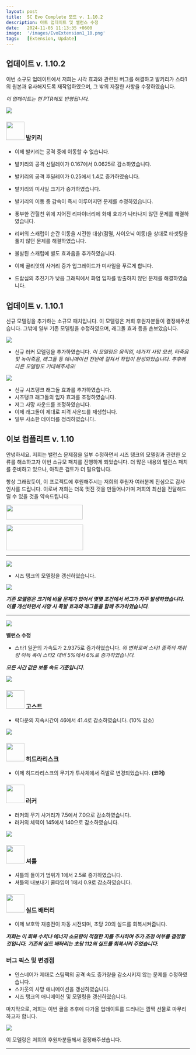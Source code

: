 ```yaml
---
layout: post
title:  SC Evo Complete 모드 v. 1.10.2
description: 아트 업데이트 및 밸런스 수정
date:   2024-11-05 11:13:35 +0600
image:  '/images/EvoExtension1_10.png'
tags:   [Extension, Update]
---
```

## 업데이트 v. 1.10.2

이번 소규모 업데이트에서 저희는 시각 효과와 관련된 버그를 해결하고 발키리가 스타1의 원본과 유사해지도록 재작업하였으며, 그 밖의 자잘한 사항을 수정하였습니다.

*이 업데이트는 현 PTR에도 반영됩니다.*

![]({{site.baseurl}}/images/Divider_CoreMods.png)

### <img src="{{site.baseurl}}/images/btn-unit-terran-valkyrie@scbw.png" width="50" height="50"> 발키리

- 이제 발키리는 공격 중에 이동할 수 없습니다.
- 발키리의 공격 선딜레이가 0.167에서 0.0625로 감소하였습니다.
- 발키리의 공격 후딜레이가 0.25에서 1.4로 증가하였습니다.
- 발키리의 미사일 크기가 증가하였습니다.
- 발키리의 이동 중 감속이 즉시 이루어지던 문제를 수정하였습니다.

- 풍부한 간헐천 위에 지어진 리파이너리에 화재 효과가 나타나지 않던 문제를 해결하였습니다.
- 리버의 스캐럽이 순간 이동을 시전한 대상(점멸, 사이오닉 이동)을 상대로 타겟팅을 풀지 않던 문제를 해결하였습니다.
- 불발된 스캐럽에 별도 효과음을 추가하였습니다.

- 이제 골리앗의 사거리 증가 업그레이드가 미사일을 푸르게 합니다.

- 드랍십의 추진기가 낮음 그래픽에서 화염 입자를 방출하지 않던 문제를 해결하였습니다. 

## 업데이트 v. 1.10.1

신규 모델링을 추가하는 소규모 패치입니다. 이 모델링은 저희 후원자분들이 결정해주셨습니다. 그밖에 일부 기존 모델링을 수정하였으며, 래그돌 효과 등을 손보았습니다.

![]({{site.baseurl}}/images/Divider_CoreMods.png)

- 신규 러커 모델링을 추가하였습니다.
*이 모델링은 움직임, 네가지 사망 모션, 타죽음 및 녹아죽음, 래그돌 등 애니메이션 전반에 걸쳐서 작업이 완성되었습니다. 추후에 다른 모델링도 기대해주세요!*

![]({{site.baseurl}}/images/modelpreview-lurker.png)

- 신규 시즈탱크 래그돌 효과를 추가하였습니다.
- 시즈탱크 래그돌의 입자 효과를 조정하였습니다.
- 저그 사망 사운드를 조정하였습니다.
- 이제 래그돌이 제대로 피격 사운드를 재생합니다.
- 일부 사소한 데이터를 정리하였습니다.

## 이보 컴플리트 v. 1.10

안녕하세요. 저희는 밸런스 문제점을 일부 수정하면서 시즈 탱크의 모델링과 관련한 오류를 해소하고자 이번 소규모 패치를 진행하게 되었습니다. 더 많은 내용의 밸런스 패치를 준비하고 있으나, 아직은 검토가 더 필요합니다.

항상 그래왔듯이, 이 프로젝트에 후원해주시는 저희의 후원자 여러분께 진심으로 감사 인사를 드립니다. 이로써 저희는 더욱 멋진 것을 만들어나가며 저희의 최선을 전달해드릴 수 있을 것을 약속드립니다.

<a href="https://paypal.me/KopruluKat/"><img src="{{site.baseurl}}/images/blue.png" width="210" height="40"></a> 

<a href="https://www.patreon.com/TeamKopruluSC2"><img src="{{site.baseurl}}/images/becomeAPatronBanner.png" width="211" height="70"></a>

***

![]({{site.baseurl}}/images/Divider_CoreMods.png)

- 시즈 탱크의 모델링을 갱신하였습니다.

![]({{site.baseurl}}/images/modelpreview-newsiegetank.png)

***기존 모델링은 크기에 비율 문제가 있어서 몇몇 조건에서 버그가 자주 발생하였습니다. 이를 개선하면서 사망 시 폭발 효과와 래그돌을 함께 추가하였습니다.***

***

![]({{site.baseurl}}/images/Divider_Extension.png)

**밸런스 수정**

- 스타1 일꾼의 가속도가 2.9375로 증가하였습니다.
*위 변화로써 스타1 종족의 채취량 이득 폭이 스타2 대비 5%에서 6%로 증가하였습니다.*

***모든 시간 값은 보통 속도 기준입니다.***

![]({{site.baseurl}}/images/Divider_Terran.png)


### <img src="{{site.baseurl}}/images/btn-unit-terran-ghost@scbw.png" width="50" height="50"> 고스트
- 락다운의 지속시간이 46에서 41.4로 감소하였습니다. (10% 감소)


![]({{site.baseurl}}/images/Divider_Zerg.png)


### <img src="{{site.baseurl}}/images/btn-unit-zerg-hydralisk@scbw.png" width="50" height="50"> 히드라리스크
- 이제 히드라리스크의 무기가 투사체에서 즉발로 변경되었습니다. __(코어)__

### <img src="{{site.baseurl}}/images/btn-unit-zerg-lurker.png" width="50" height="50"> 러커
- 러커의 무기 사거리가 7.5에서 7.0으로 감소하였습니다.
- 러커의 체력이 145에서 140으로 감소하였습니다.


![]({{site.baseurl}}/images/Divider_Protoss.png)


### <img src="{{site.baseurl}}/images/btn-unit-protoss-ShuttleSCBW.png" width="50" height="50"> 셔틀
- 셔틀의 들이기 범위가 1에서 2.5로 증가하였습니다.
- 셔틀의 내보내기 쿨타임이 1에서 0.9로 감소하였습니다.

### <img src="{{site.baseurl}}/images/btn-building-protoss-shieldbattery@scbw.png" width="50" height="50"> 실드 배터리
- 이제 보호막 재충전이 자동 시전되며, 초당 20의 실드를 회복시켜줍니다.

***저희는 이 회복 수치나 에너지 소모량이 적절한 지를 주시하며 추가 조정 여부를 결정할 것입니다.***
***기존의 실드 배터리는 초당 112의 실드를 회복시켜 주었습니다.***


### 버그 픽스 및 변경점
- 인스네어가 제대로 스팀팩의 공격 속도 증가량을 감소시키지 않는 문제를 수정하였습니다.
- 스카웃의 사망 애니메이션을 갱신하였습니다.
- 시즈 탱크의 애니메이션 및 모델링을 갱신하였습니다.

마지막으로, 저희는 이번 글을 추후에 다가올 업데이트를 드러내는 깜짝 선물로 마무리하고자 합니다.

![]({{site.baseurl}}/gifs/2020-21-10-teaser-lurker.gif)

이 모델링은 저희의 후원자분들께서 결정해주셨습니다.

***